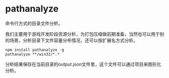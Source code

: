 # pathanalyze
命令行方式的目录文件分析。

我们主要用于游戏开发阶段资源分析，为打包压缩做前期准备，当然也可以用于别的场景，分析目录下文件容量分布情况，还可以按扩展名方式分析。

```
npm install pathanalyze -g
pathanalyze **/win32/*.*
```

分析结果保存在当前目录的output.json文件里，这个文件可以通过项目来图形化分析。